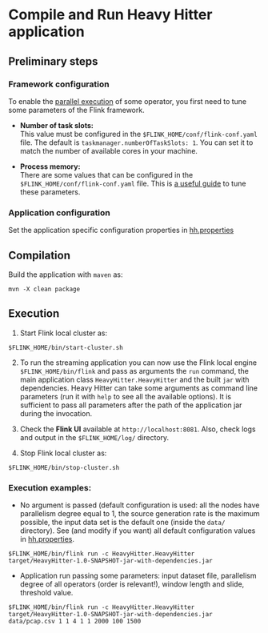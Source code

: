 # Compile and Run Heavy Hitter application

## Preliminary steps

### Framework configuration
To enable the [parallel execution](https://nightlies.apache.org/flink/flink-docs-master/docs/dev/datastream/execution/parallel/) of some operator, you first need to tune some parameters of the Flink framework.

* **Number of task slots:** <br> This value must be configured in the `$FLINK_HOME/conf/flink-conf.yaml` file. The default is `taskmanager.numberOfTaskSlots: 1`. You can set it to match the number of available cores in your machine.

* **Process memory:** <br> There are some values that can be configured in the `$FLINK_HOME/conf/flink-conf.yaml` file. This is [a useful guide](https://nightlies.apache.org/flink/flink-docs-master/docs/deployment/memory/mem_setup/) to tune these parameters.

### Application configuration
Set the application specific configuration properties in [hh.properties](https://github.com/alefais/packet-streaming-bench-sigcomm22poster/blob/master/Flink/HeavyHitter/src/main/resources/hh.properties)


## Compilation
Build the application with `maven` as: <br> 
```
mvn -X clean package
```

## Execution

1. Start Flink local cluster as: <br> 
```
$FLINK_HOME/bin/start-cluster.sh
```

2. To run the streaming application you can now use the Flink local engine `$FLINK_HOME/bin/flink` and pass as arguments the `run` command, the main application class `HeavyHitter.HeavyHitter` and the built `jar` with dependencies. Heavy Hitter can take some arguments as command line parameters (run it with `help` to see all the available options). It is sufficient to pass all parameters after the path of the application jar during the invocation.

3. Check the <b>Flink UI</b> available at `http://localhost:8081`. Also, check logs and output in the `$FLINK_HOME/log/` directory.

4. Stop Flink local cluster as: <br> 
```
$FLINK_HOME/bin/stop-cluster.sh
```

### Execution examples:
* No argument is passed (default configuration is used: all the nodes have parallelism degree equal to 1, the source generation rate is the maximum possible, the input data set is the default one (inside the `data/` directory). See (and modify if you want) all default configuration values in [hh.properties](https://github.com/alefais/packet-streaming-bench-sigcomm22poster/blob/master/Flink/HeavyHitter/src/main/resources/hh.properties). <br> 
```
$FLINK_HOME/bin/flink run -c HeavyHitter.HeavyHitter target/HeavyHitter-1.0-SNAPSHOT-jar-with-dependencies.jar
```

* Application run passing some parameters: input dataset file, parallelism degree of all operators (order is relevant!), window length and slide, threshold value. <br>
```
$FLINK_HOME/bin/flink run -c HeavyHitter.HeavyHitter target/HeavyHitter-1.0-SNAPSHOT-jar-with-dependencies.jar data/pcap.csv 1 1 4 1 1 2000 100 1500
```